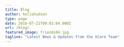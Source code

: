 ```yaml
---
title: Blog
author: hellohudson
type: page
date: 2016-07-21T00:03:04.000Z
url: /blog/
featured_image: friends04.jpg
tagline: "Latest News & Updates from the UCare Team"
---
```


